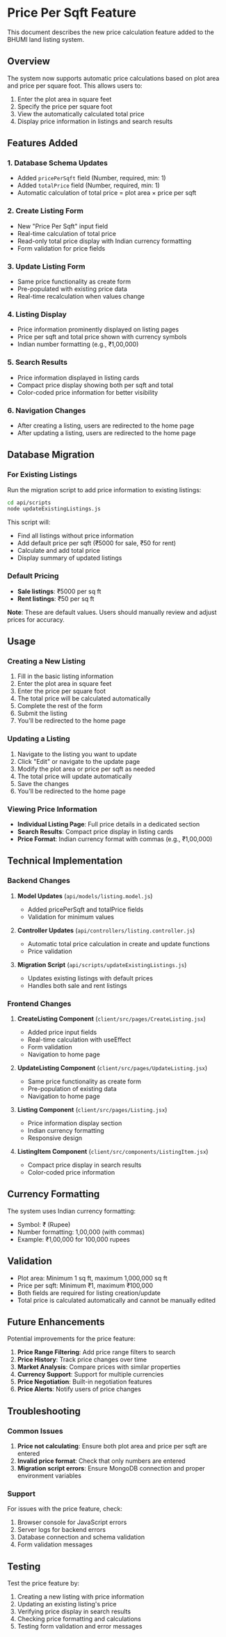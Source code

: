 # Price Per Sqft Feature

This document describes the new price calculation feature added to the BHUMI land listing system.

## Overview

The system now supports automatic price calculations based on plot area and price per square foot. This allows users to:

1. Enter the plot area in square feet
2. Specify the price per square foot
3. View the automatically calculated total price
4. Display price information in listings and search results

## Features Added

### 1. Database Schema Updates
- Added `pricePerSqft` field (Number, required, min: 1)
- Added `totalPrice` field (Number, required, min: 1)
- Automatic calculation of total price = plot area × price per sqft

### 2. Create Listing Form
- New "Price Per Sqft" input field
- Real-time calculation of total price
- Read-only total price display with Indian currency formatting
- Form validation for price fields

### 3. Update Listing Form
- Same price functionality as create form
- Pre-populated with existing price data
- Real-time recalculation when values change

### 4. Listing Display
- Price information prominently displayed on listing pages
- Price per sqft and total price shown with currency symbols
- Indian number formatting (e.g., ₹1,00,000)

### 5. Search Results
- Price information displayed in listing cards
- Compact price display showing both per sqft and total
- Color-coded price information for better visibility

### 6. Navigation Changes
- After creating a listing, users are redirected to the home page
- After updating a listing, users are redirected to the home page

## Database Migration

### For Existing Listings

Run the migration script to add price information to existing listings:

```bash
cd api/scripts
node updateExistingListings.js
```

This script will:
- Find all listings without price information
- Add default price per sqft (₹5000 for sale, ₹50 for rent)
- Calculate and add total price
- Display summary of updated listings

### Default Pricing

- **Sale listings**: ₹5000 per sq ft
- **Rent listings**: ₹50 per sq ft

**Note**: These are default values. Users should manually review and adjust prices for accuracy.

## Usage

### Creating a New Listing

1. Fill in the basic listing information
2. Enter the plot area in square feet
3. Enter the price per square foot
4. The total price will be calculated automatically
5. Complete the rest of the form
6. Submit the listing
7. You'll be redirected to the home page

### Updating a Listing

1. Navigate to the listing you want to update
2. Click "Edit" or navigate to the update page
3. Modify the plot area or price per sqft as needed
4. The total price will update automatically
5. Save the changes
6. You'll be redirected to the home page

### Viewing Price Information

- **Individual Listing Page**: Full price details in a dedicated section
- **Search Results**: Compact price display in listing cards
- **Price Format**: Indian currency format with commas (e.g., ₹1,00,000)

## Technical Implementation

### Backend Changes

1. **Model Updates** (`api/models/listing.model.js`)
   - Added pricePerSqft and totalPrice fields
   - Validation for minimum values

2. **Controller Updates** (`api/controllers/listing.controller.js`)
   - Automatic total price calculation in create and update functions
   - Price validation

3. **Migration Script** (`api/scripts/updateExistingListings.js`)
   - Updates existing listings with default prices
   - Handles both sale and rent listings

### Frontend Changes

1. **CreateListing Component** (`client/src/pages/CreateListing.jsx`)
   - Added price input fields
   - Real-time calculation with useEffect
   - Form validation
   - Navigation to home page

2. **UpdateListing Component** (`client/src/pages/UpdateListing.jsx`)
   - Same price functionality as create form
   - Pre-population of existing data
   - Navigation to home page

3. **Listing Component** (`client/src/pages/Listing.jsx`)
   - Price information display section
   - Indian currency formatting
   - Responsive design

4. **ListingItem Component** (`client/src/components/ListingItem.jsx`)
   - Compact price display in search results
   - Color-coded price information

## Currency Formatting

The system uses Indian currency formatting:
- Symbol: ₹ (Rupee)
- Number formatting: 1,00,000 (with commas)
- Example: ₹1,00,000 for 100,000 rupees

## Validation

- Plot area: Minimum 1 sq ft, maximum 1,000,000 sq ft
- Price per sqft: Minimum ₹1, maximum ₹100,000
- Both fields are required for listing creation/update
- Total price is calculated automatically and cannot be manually edited

## Future Enhancements

Potential improvements for the price feature:

1. **Price Range Filtering**: Add price range filters to search
2. **Price History**: Track price changes over time
3. **Market Analysis**: Compare prices with similar properties
4. **Currency Support**: Support for multiple currencies
5. **Price Negotiation**: Built-in negotiation features
6. **Price Alerts**: Notify users of price changes

## Troubleshooting

### Common Issues

1. **Price not calculating**: Ensure both plot area and price per sqft are entered
2. **Invalid price format**: Check that only numbers are entered
3. **Migration script errors**: Ensure MongoDB connection and proper environment variables

### Support

For issues with the price feature, check:
1. Browser console for JavaScript errors
2. Server logs for backend errors
3. Database connection and schema validation
4. Form validation messages

## Testing

Test the price feature by:
1. Creating a new listing with price information
2. Updating an existing listing's price
3. Verifying price display in search results
4. Checking price formatting and calculations
5. Testing form validation and error messages





